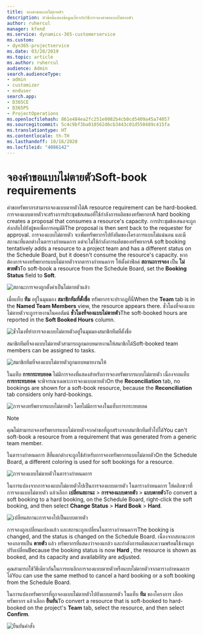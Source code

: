 ```yaml
---
title: จองคำขอแบบไม่ตายตัว
description: หัวข้อนี้แสดงข้อมูลเกี่ยวกับวิธีการจองคำขอแบบไม่ตายตัว
author: ruhercul
manager: kfend
ms.service: dynamics-365-customerservice
ms.custom:
- dyn365-projectservice
ms.date: 03/28/2019
ms.topic: article
ms.author: ruhercul
audience: Admin
search.audienceType:
- admin
- customizer
- enduser
search.app:
- D365CE
- D365PS
- ProjectOperations
ms.openlocfilehash: 861e484ea2fc251e0082b4cb0cd5409a45a74057
ms.sourcegitcommit: 5c4c9bf3ba018562d6cb3443c01d550489c415fa
ms.translationtype: HT
ms.contentlocale: th-TH
ms.lasthandoff: 10/16/2020
ms.locfileid: "4086142"
---
```

# <a name="soft-book-requirements"></a><span data-ttu-id="b4d31-103">จองคำขอแบบไม่ตายตัว</span><span class="sxs-lookup"><span data-stu-id="b4d31-103">Soft-book requirements</span></span>

<span data-ttu-id="b4d31-104">คำขอทรัพยากรสามารถจองแบบตายตัวได้</span><span class="sxs-lookup"><span data-stu-id="b4d31-104">A resource requirement can be hard-booked.</span></span> <span data-ttu-id="b4d31-105">การจองแบบตายตัวจะสร้างการประชุมข้อเสนอที่ใช้กำลังการผลิตของทรัพยากร</span><span class="sxs-lookup"><span data-stu-id="b4d31-105">A hard booking creates a proposal that consumes a resource's capacity.</span></span> <span data-ttu-id="b4d31-106">การประชุมข้อเสนอจะถูกส่งกลับไปยังผู้ขอเพื่อการอนุมัติ</span><span class="sxs-lookup"><span data-stu-id="b4d31-106">The proposal is then sent back to the requester for approval.</span></span> <span data-ttu-id="b4d31-107">การจองแบบไม่ตายตัว จะเพิ่มทรัพยากรไปยังทีมของโครงการแบบไม่แน่นอน และมีสถานะที่แตกต่างในตารางกำหนดการ แต่จะไม่ใช้กำลังการผลิตของทรัพยากร</span><span class="sxs-lookup"><span data-stu-id="b4d31-107">A soft booking tentatively adds a resource to a project team and has a different status on the Schedule Board, but it doesn't consume the resource's capacity.</span></span> <span data-ttu-id="b4d31-108">หากต้องการจองทรัพยากรแบบไม่ตายตัวจากตารางกำหนดการ ให้ตั้งค่าฟิลด์ **สถานะการจอง** เป็น **ไม่ตายตัว**</span><span class="sxs-lookup"><span data-stu-id="b4d31-108">To soft-book a resource from the Schedule Board, set the **Booking Status** field to **Soft**.</span></span>

![สถานะการจองถูกตั้งค่าเป็นไม่ตายตัวแล้ว](media/Resource-Management-image77.png)

<span data-ttu-id="b4d31-110">เมื่อแท็บ **ทีม** อยู่ในมุมมอง **สมาชิกทีมที่ตั้งชื่อ** ทรัพยากรจะปรากฏที่นี่</span><span class="sxs-lookup"><span data-stu-id="b4d31-110">When the **Team** tab is in the **Named Team Members** view, the resource appears there.</span></span> <span data-ttu-id="b4d31-111">ชั่วโมงที่จองแบบไม่ตายตัวจะถูกรายงานในคอลัมน์ **ชั่วโมงที่จองแบบไม่ตายตัว**</span><span class="sxs-lookup"><span data-stu-id="b4d31-111">The soft-booked hours are reported in the **Soft Booked Hours** column.</span></span>

![ชั่วโมงที่ทำการจองแบบไม่ตายตัวอยู่ในมุมมองสมาชิกทีมที่ตั้งชื่อ](media/Resource-Management-image78.png)

<span data-ttu-id="b4d31-113">สมาชิกทีมที่จองแบบไม่ตายตัวสามารถถูกมอบหมายงานให้สมาชิกได้</span><span class="sxs-lookup"><span data-stu-id="b4d31-113">Soft-booked team members can be assigned to tasks.</span></span>

![สมาชิกทีมที่จองแบบไม่ตายตัวถูกมอบหมายงานให้](media/Resource-Management-image79.png)

<span data-ttu-id="b4d31-115">ในแท็บ **การกระทบยอด** ไม่มีการจองที่แสดงสำหรับการจองทรัพยากรแบบไม่ตายตัว เนื่องจากแท็บ **การกระทบยอด** จะพิจารณาเฉพาะการจองแบบตายตัว</span><span class="sxs-lookup"><span data-stu-id="b4d31-115">On the **Reconciliation** tab, no bookings are shown for a soft-book resource, because the **Reconciliation** tab considers only hard-bookings.</span></span>

![การจองทรัพยากรแบบไม่ตายตัว โดยไม่มีการจองในแท็บการกระทบยอด](media/Resource-Management-image80.png)

> [!NOTE]
> <span data-ttu-id="b4d31-117">คุณไม่สามารถจองทรัพยากรแบบไม่ตายตัวจากคำขอที่ถูกสร้างจากสมาชิกทีมทั่วไปได้</span><span class="sxs-lookup"><span data-stu-id="b4d31-117">You can't soft-book a resource from a requirement that was generated from a generic team member.</span></span>

<span data-ttu-id="b4d31-118">ในตารางกำหนดการ สีที่แตกต่างจะถูกใช้สำหรับการจองทรัพยากรแบบไม่ตายตัว</span><span class="sxs-lookup"><span data-stu-id="b4d31-118">On the Schedule Board, a different coloring is used for soft bookings for a resource.</span></span>

![การจองแบบไม่ตายตัวในตารางกำหนดการ](media/Resource-Management-image81.png)

<span data-ttu-id="b4d31-120">ในการแปลงจากการจองแบบไม่ตายตัวไปเป็นการจองแบบตายตัว ในตารางกำหนดการ ให้คลิกขวาที่การจองแบบไม่ตายตัว แล้วเลือก **เปลี่ยนสถานะ** \> **การจองแบบตายตัว** \> **แบบตายตัว**</span><span class="sxs-lookup"><span data-stu-id="b4d31-120">To convert a soft booking to a hard booking, on the Schedule Board, right-click the soft booking, and then select **Change Status** \> **Hard Book** \> **Hard**.</span></span>

![เปลี่ยนสถานะการจองไปเป็นแบบตายตัว](media/Resource-Management-image82.png)

<span data-ttu-id="b4d31-122">การจองถูกเปลี่ยนแปลงแล้ว และสถานะถูกเปลี่ยนในตารางกำหนดการ</span><span class="sxs-lookup"><span data-stu-id="b4d31-122">The booking is changed, and the status is changed on the Schedule Board.</span></span> <span data-ttu-id="b4d31-123">เนื่องจากสถานะการจองกลายเป็น **ตายตัว** แล้ว ทรัพยากรที่แสดงว่าจองแกล้ว และกำลังการผลิตและความพร้อมใช้งานถูกปรับเปลี่ยน</span><span class="sxs-lookup"><span data-stu-id="b4d31-123">Because the booking status is now **Hard** , the resource is shown as booked, and its capacity and availability are adjusted.</span></span>

<span data-ttu-id="b4d31-124">คุณสามารถใช้วิธีเดียวกันในการยกเลิกการจองแบบตายตัวหรือแบบไม่ตายตัวจากตารางกำหนดการได้</span><span class="sxs-lookup"><span data-stu-id="b4d31-124">You can use the same method to cancel a hard booking or a soft booking from the Schedule Board.</span></span>

<span data-ttu-id="b4d31-125">ในการแปลงทรัพยากรที่ถูกจองแบบไม่ตายตัวไปยังแบบตายตัว ในแท็บ **ทีม** ของโครงการ เลือกทรัพยากร แล้วเลือก **ยืนยัน**</span><span class="sxs-lookup"><span data-stu-id="b4d31-125">To convert a resource that is soft-booked to hard-booked on the project's **Team** tab, select the resource, and then select **Confirm**.</span></span>

![ยืนยันคำสั่ง](media/Resource-Management-image83.png)
